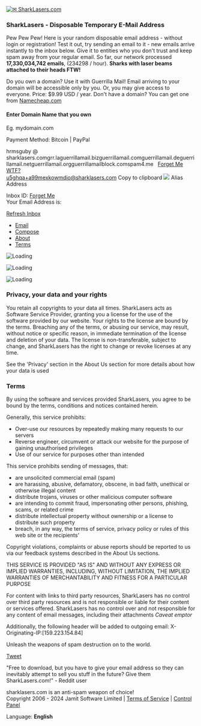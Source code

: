 [![✉ SharkLasers.com](https://img.guerrillamail.com/a/c/e/aceada2661f13c3eba025004e8de8856.png)](https://www.sharklasers.com/)

### SharkLasers - Disposable Temporary E-Mail Address

Pew Pew Pew! Here is your random disposable email address - without login or registration! Test it out, try sending an email to it - new emails arrive instantly to the inbox below. Give it to entities who you don't trust and keep spam away from your regular email. So far, our network processed **17,330,034,742 emails**, (234298 / hour). **Sharks with laser beams attached to their heads FTW!**

Do you own a domain? Use it with Guerrilla Mail! Email arriving to your domain will be accessible only by you. Or, you may give access to everyone. Price: $9.99 USD / year. Don't have a domain? You can get one from [Namecheap.com](https://www.namecheap.com/)

#### Enter Domain Name that you own

  
Eg. mydomain.com  
 

Payment Method:  Bitcoin |  PayPal

hrmsguby @ sharklasers.comgrr.laguerrillamail.bizguerrillamail.comguerrillamail.deguerrillamail.netguerrillamail.orgguerrillamailblock.comspam4.me   [Forget Me](https://www.sharklasers.com/?fgt=1) [WTF?](#)  
u5ghqa+a99mexkowmdio@sharklasers.com Copy to clipboard  ![](/img/mask-alias.png) Alias Address

Inbox ID:   [Forget Me](https://www.sharklasers.com/?fgt=1)  
Your Email Address is:  

[Refresh Inbox](https://www.sharklasers.com/?r=1)

  

* [Email](https://www.sharklasers.com/inbox "Email")
* [Compose](https://www.sharklasers.com/compose "Compose")
* [About](https://www.sharklasers.com/about "About")
* [Terms](https://www.sharklasers.com/tos/ "ToS")

![Loading](/img/page-loader.gif)

![Loading](/img/page-loader.gif)

![Loading](/img/page-loader.gif)

### Privacy, your data and your rights

You retain all copyrights to your data all times. SharkLasers acts as Software Service Provider, granting you a license for the use of the software provided by our website. Your rights to the license are bound by the terms. Breaching any of the terms, or abusing our service, may result, without notice or specific reason, in immediate termination of the license and deletion of your data. The license is non-transferable, subject to change, and SharkLasers has the right to change or revoke licenses at any time.

See the 'Privacy' section in the About Us section for more details about how your data is used

### Terms

By using the software and services provided SharkLasers, you agree to be bound by the terms, conditions and notices contained herein.

Generally, this service prohibits:

* Over-use our resources by repeatedly making many requests to our servers
* Reverse engineer, circumvent or attack our website for the purpose of gaining unauthorised privileges
* Use of our service for purposes other than intended

This service prohibits sending of messages, that:

* are unsolicited commercial email (spam)
* are harassing, abusive, defamatory, obscene, in bad faith, unethical or otherwise illegal content
* distribute trojans, viruses or other malicious computer software
* are intending to commit fraud, impersonating other persons, phishing, scams, or related crime
* distribute intellectual property without ownership or a license to distribute such property
* breach, in any way, the terms of service, privacy policy or rules of this web site or the recipients'

Copyright violations, complaints or abuse reports should be reported to us via our feedback systems described in the About Us sections.

THIS SERVICE IS PROVIDED "AS IS" AND WITHOUT ANY EXPRESS OR IMPLIED WARRANTIES, INCLUDING, WITHOUT LIMITATION, THE IMPLIED WARRANTIES OF MERCHANTABILITY AND FITNESS FOR A PARTICULAR PURPOSE

For content with links to third party resources, SharkLasers has no control over third party resources and is not responsible or liable for their content or services offered. SharkLasers has no control over and not responsible for any content of email messages, including their attachments _Caveat emptor_

Additionally, the following header will be added to outgoing email: X-Originating-IP:\[159.223.154.84\]

Unleash the weapons of spam destruction on to the world.

[Tweet](https://twitter.com/share)

  

"Free to download, but you have to give your email address so they can inevitably attempt to sell you stuff in the future? Give them SharkLasers.com!" - Reddit user

  
sharklasers.com is an anti-spam weapon of choice!  
Copyright 2006 - 2024 Jamit Software Limited | [Terms of Service](https://www.sharklasers.com/tos) | [Control Panel](https://grr.la/ryo/sharklasers.com/edit)

Language: **English**